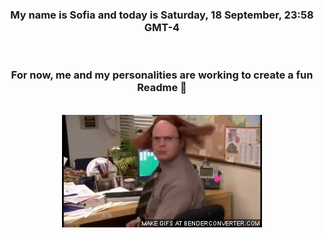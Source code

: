 


<div align="center">
<h3 >My name is Sofia and today is Saturday, 18 September, 23:58 GMT-4</h3><br>
<h3 >For now, me and my personalities are working to create a fun Readme 👋
</h3><br>
<img src='img/dwight.gif' alt='working...'/>
</div>
